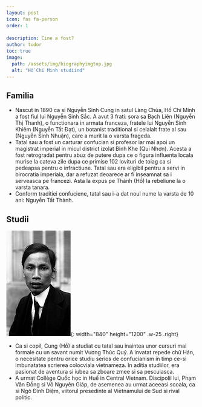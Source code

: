 ```yaml
---
layout: post
icon: fas fa-person
order: 1

description: Cine a fost?
author: tudor
toc: true
image:
  path: /assets/img/biographyimgtop.jpg
  alt: "Hồ Chí Minh studiind"
---
```


## Familia
- Nascut in 1890 ca si Nguyễn Sinh Cung in satul Làng Chùa, Hồ Chí Minh a fost fiul lui Nguyễn Sinh Sắc. A avut 3 frati: sora sa Bạch Liên (Nguyễn Thị Thanh), o functionara in armata franceza, fratele lui Nguyễn Sinh Khiêm (Nguyễn Tất Đạt), un botanist traditional si celalalt frate al sau (Nguyễn Sinh Nhuận), care a murit la o varsta frageda. 
- Tatal sau a fost un carturar confucian si profesor iar mai apoi un magistrat imperial in micul district izolat Binh Khe (Qui Nhơn). Acesta a fost retrogradat pentru abuz de putere dupa ce o figura influenta locala murise la cateva zile dupa ce primise 102 lovituri de toiag ca si pedeapsa pentru o infractiune. Tatal sau era eligibil pentru a servi in birocratia imperiala, dar a refuzat deoarece ar fi inseamnat sa i serveasca pe francezi. Asta la expus pe Thành (Hồ) la rebeliune la o varsta tanara.
- Conform traditiei confuciene, tatal sau i-a dat noul nume la varsta de 10 ani: Nguyễn Tất Thành.

## Studii

![Desktop View](/assets/img/mrman.jpg){: width="840" height="1200" .w-25 .right}

- Ca si copil, Cung (Hồ) a studiat cu tatal sau inaintea unor cursuri mai formale cu un savant numit Vương Thúc Quý. A invatat repede chữ Hán, o necesitate pentru orice studiu serios de confucianism in timp ce-si imbunatatea scrierea colocviala vietnameza. In aditia studiilor, era pasionat de aventura si iubea sa zboare zmee si sa pescuiasca.
- A urmat Collège Quốc học in Huế in Central Vietnam. Discipolii lui, Phạm Văn Đồng si Võ Nguyên Giáp, de asemenea au urmat aceeasi scoala, ca si Ngô Đình Diệm, viitorul presedinte al Vietnamului de Sud si rival politic.


